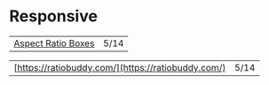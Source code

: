 # Responsive

|  |  |
| :--- | :--- |
| [Aspect Ratio Boxes](https://css-tricks.com/aspect-ratio-boxes/) | 5/14 |

|  |  |
| :--- | :--- |
| [https://ratiobuddy.com/](https://ratiobuddy.com/) | 5/14 |

